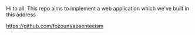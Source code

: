 Hi to all. This repo aims to implement a web application which we've built in this address 

https://github.com/fozouni/absenteeism 
